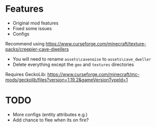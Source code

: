 # Features
* Original mod features
* Fixed some issues
* Configs

Recommend using https://www.curseforge.com/minecraft/texture-packs/creepier-cave-dwellers
* You will need to rename `assets\cavenoise` to `assets\cave_dweller`
* Delete everything except the `geo` and `textures` directories

Requires GeckoLib: https://www.curseforge.com/minecraft/mc-mods/geckolib/files?version=1.19.2&gameVersionTypeId=1

# TODO
* More configs (entity attributes e.g.)
* Add chance to flee when its on fire?
